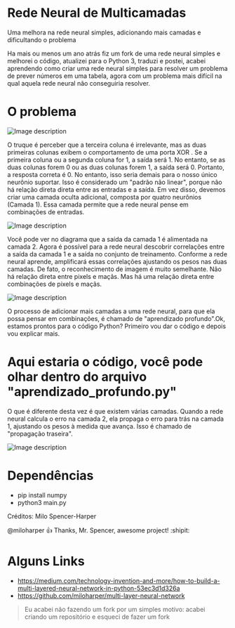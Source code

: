 # Rede Neural de Multicamadas
 Uma melhora na rede neural simples, adicionando mais camadas e dificultando o problema

Ha mais ou menos um ano atrás fiz um fork de uma rede neural simples e melhorei o código, atualizei para o Python 3, traduzi e postei, acabei aprendendo como criar uma rede neural simples para resolver um problema de prever números em uma tabela, agora com um problema mais difícil na qual aquela rede neural não conseguiria resolver.

# O problema

![Image description](https://miro.medium.com/max/682/1*WlCd6kgxqb2yQpcutLhYwQ.png)

O truque é perceber que a terceira coluna é irrelevante, mas as duas primeiras colunas exibem o comportamento de uma porta XOR . Se a primeira coluna ou a segunda coluna for 1, a saída será 1. No entanto, se as duas colunas forem 0 ou as duas colunas forem 1, a saída será 0.
Portanto, a resposta correta é 0.
No entanto, isso seria demais para o nosso único neurônio suportar. Isso é considerado um "padrão não linear", porque não há relação direta direta entre as entradas e a saída.
Em vez disso, devemos criar uma camada oculta adicional, composta por quatro neurônios (Camada 1). Essa camada permite que a rede neural pense em combinações de entradas.

![Image description](https://miro.medium.com/max/423/1*Qt5lealRQ29-R8rcTPDtoA.png)

Você pode ver no diagrama que a saída da camada 1 é alimentada na camada 2. Agora é possível para a rede neural descobrir correlações entre a saída da camada 1 e a saída no conjunto de treinamento. Conforme a rede neural aprende, amplificará essas correlações ajustando os pesos nas duas camadas.
De fato, o reconhecimento de imagem é muito semelhante. Não há relação direta entre pixels e maçãs. Mas há uma relação direta entre combinações de pixels e maçãs.

![Image description](https://miro.medium.com/max/160/1*YqjgIOW86wioEhmZeWbcqw.jpeg)

O processo de adicionar mais camadas a uma rede neural, para que ela possa pensar em combinações, é chamado de "aprendizado profundo".Ok, estamos prontos para o código Python? Primeiro vou dar o código e depois vou explicar mais.

# Aqui estaria o código, você pode olhar dentro do arquivo "aprendizado_profundo.py"

O que é diferente desta vez é que existem várias camadas. Quando a rede neural calcula o erro na camada 2, ela propaga o erro para trás na camada 1, ajustando os pesos à medida que avança. Isso é chamado de "propagação traseira".

![Image description](https://miro.medium.com/max/840/1*-1trgA6DUEaafJZv3k0mGw.jpeg)

# Dependências

- pip install numpy
- python3 main.py

Créditos: Milo Spencer-Harper

@miloharper :+1: Thanks, Mr. Spencer, awesome project! :shipit:

# Alguns Links

- https://medium.com/technology-invention-and-more/how-to-build-a-multi-layered-neural-network-in-python-53ec3d1d326a
- https://github.com/miloharper/multi-layer-neural-network

> Eu acabei não fazendo um fork por um simples motivo: acabei criando um repositório e esqueci de fazer um fork
